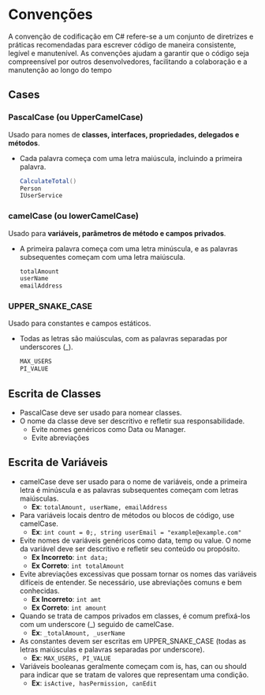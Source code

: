 # Convenções

A convenção de codificação em C# refere-se a um conjunto de diretrizes e práticas recomendadas para escrever código de maneira consistente, legível e manutenível. As convenções ajudam a garantir que o código seja compreensível por outros desenvolvedores, facilitando a colaboração e a manutenção ao longo do tempo

## Cases

### PascalCase (ou UpperCamelCase)
Usado para nomes de **classes, interfaces, propriedades, delegados e métodos**.
* Cada palavra começa com uma letra maiúscula, incluindo a primeira palavra.

    ```c#
    CalculateTotal()
    Person 
    IUserService
    ```

### camelCase (ou lowerCamelCase)
Usado para **variáveis, parâmetros de método e campos privados**.
* A primeira palavra começa com uma letra minúscula, e as palavras subsequentes começam com uma letra maiúscula.

    ```c#
    totalAmount
    userName
    emailAddress
    ```

### UPPER_SNAKE_CASE
Usado para constantes e campos estáticos.
* Todas as letras são maiúsculas, com as palavras separadas por underscores (_).

    ```c#
    MAX_USERS
    PI_VALUE
    ```

## Escrita de Classes

* PascalCase deve ser usado para nomear classes.
* O nome da classe deve ser descritivo e refletir sua responsabilidade. 
    * Evite nomes genéricos como Data ou Manager.
    * Evite abreviações

## Escrita de Variáveis

* camelCase deve ser usado para o nome de variáveis, onde a primeira letra é minúscula e as palavras subsequentes começam com letras maiúsculas.
    * **Ex**: ``totalAmount, userName, emailAddress``
* Para variáveis locais dentro de métodos ou blocos de código, use camelCase.
    * **Ex**: ``int count = 0;, string userEmail = "example@example.com"``
* Evite nomes de variáveis genéricos como data, temp ou value. O nome da variável deve ser descritivo e refletir seu conteúdo ou propósito.
    * **Ex Incorreto**: ``int data;``
    * **Ex Correto**: ``int totalAmount``
* Evite abreviações excessivas que possam tornar os nomes das variáveis difíceis de entender. Se necessário, use abreviações comuns e bem conhecidas.
    * **Ex Incorreto**: ``int amt``
    * **Ex Correto**: ``int amount``
* Quando se trata de campos privados em classes, é comum prefixá-los com um underscore (_) seguido de camelCase.
    * **Ex**: ``_totalAmount, _userName``
* As constantes devem ser escritas em UPPER_SNAKE_CASE (todas as letras maiúsculas e palavras separadas por underscore).
    * **Ex**: ``MAX_USERS, PI_VALUE``
* Variáveis booleanas geralmente começam com is, has, can ou should para indicar que se tratam de valores que representam uma condição.
    * **Ex**: ``isActive, hasPermission, canEdit``